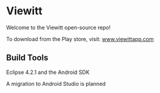 # Viewitt

Welcome to the Viewitt open-source repo!

To download from the Play store, visit: www.viewittapp.com

## Build Tools

Eclipse 4.2.1 and the Android SDK

A migration to Android Studio is planned

